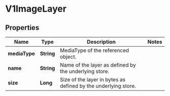 
# V1ImageLayer

## Properties
Name | Type | Description | Notes
------------ | ------------- | ------------- | -------------
**mediaType** | **String** | MediaType of the referenced object. | 
**name** | **String** | Name of the layer as defined by the underlying store. | 
**size** | **Long** | Size of the layer in bytes as defined by the underlying store. | 



